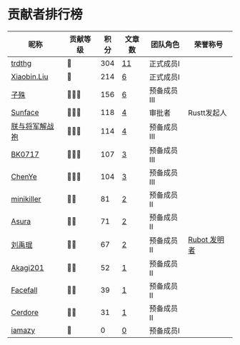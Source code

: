# 贡献者排行榜
| 昵称 | 贡献等级 | 积分 | 文章数 | 团队角色 | 荣誉称号 |
| --- | --- | --- | --- | --- | --- |
| [trdthg](https://github.com/trdthg) | 💎 | 304 | [11](https://github.com/search?q=repo%3Arustlang-cn%2FRustt+assignee%3Atrdthg+state%3Aclosed&type=Issues&ref=advsearch) | 正式成员I |  |
| [Xiaobin.Liu](https://github.com/lxbwolf) | 💎 | 214 | [6](https://github.com/search?q=repo%3Arustlang-cn%2FRustt+assignee%3Alxbwolf+state%3Aclosed&type=Issues&ref=advsearch) | 正式成员I |  |
| [子殊](https://github.com/allenli178) | 🌟🌟🌟 | 156 | [6](https://github.com/search?q=repo%3Arustlang-cn%2FRustt+assignee%3Aallenli178+state%3Aclosed&type=Issues&ref=advsearch) | 预备成员III |  |
| [Sunface](https://github.com/sunface) | 🌟🌟🌟 | 118 | [4](https://github.com/search?q=repo%3Arustlang-cn%2FRustt+assignee%3Asunface+state%3Aclosed&type=Issues&ref=advsearch) | 审批者 | Rustt发起人 |
| [朕与将军解战袍](https://github.com/a1393323447) | 🌟🌟🌟 | 114 | [4](https://github.com/search?q=repo%3Arustlang-cn%2FRustt+assignee%3Aa1393323447+state%3Aclosed&type=Issues&ref=advsearch) | 预备成员III |  |
| [BK0717](https://github.com/hyuuko) | 🌟🌟🌟 | 107 | [3](https://github.com/search?q=repo%3Arustlang-cn%2FRustt+assignee%3Ahyuuko+state%3Aclosed&type=Issues&ref=advsearch) | 预备成员III |  |
| [ChenYe](https://github.com/Ch3nYe) | 🌟🌟🌟 | 104 | [3](https://github.com/search?q=repo%3Arustlang-cn%2FRustt+assignee%3ACh3nYe+state%3Aclosed&type=Issues&ref=advsearch) | 预备成员III |  |
| [minikiller](https://github.com/minikiller) | 🌟🌟 | 81 | [2](https://github.com/search?q=repo%3Arustlang-cn%2FRustt+assignee%3Aminikiller+state%3Aclosed&type=Issues&ref=advsearch) | 预备成员II |  |
| [Asura](https://github.com/asur4s) | 🌟🌟 | 71 | [2](https://github.com/search?q=repo%3Arustlang-cn%2FRustt+assignee%3Aasur4s+state%3Aclosed&type=Issues&ref=advsearch) | 预备成员II |  |
| [刘禹琨](https://github.com/mrxiaozhuox) | 🌟🌟 | 67 | [2](https://github.com/search?q=repo%3Arustlang-cn%2FRustt+assignee%3Amrxiaozhuox+state%3Aclosed&type=Issues&ref=advsearch) | 预备成员II | [Rubot 发明者](https://github.com/studyrs/rubot) |
| [Akagi201](https://github.com/Akagi201) | 🌟🌟 | 52 | [1](https://github.com/search?q=repo%3Arustlang-cn%2FRustt+assignee%3AAkagi201+state%3Aclosed&type=Issues&ref=advsearch) | 预备成员II |  |
| [Facefall](https://github.com/Facefall) | 🌟🌟 | 39 | [1](https://github.com/search?q=repo%3Arustlang-cn%2FRustt+assignee%3AFacefall+state%3Aclosed&type=Issues&ref=advsearch) | 预备成员II |  |
| [Cerdore](https://github.com/Cerdore) | 🌟🌟 | 31 | [1](https://github.com/search?q=repo%3Arustlang-cn%2FRustt+assignee%3ACerdore+state%3Aclosed&type=Issues&ref=advsearch) | 预备成员II |  |
| [iamazy](https://github.com/iamazy) | 🌟 | 0 | [0](https://github.com/search?q=repo%3Arustlang-cn%2FRustt+assignee%3Aiamazy+state%3Aclosed&type=Issues&ref=advsearch) | 预备成员I |  |
